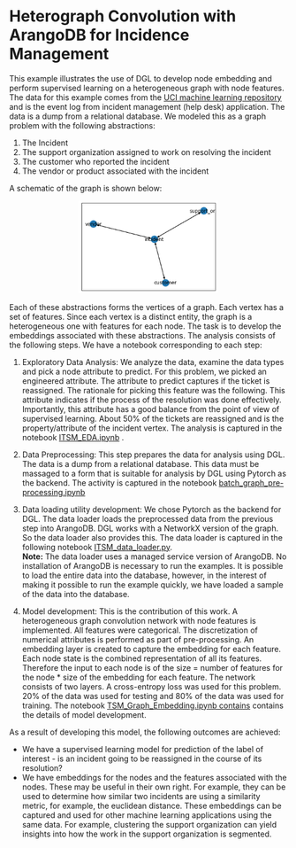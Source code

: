 # Heterograph Convolution with ArangoDB for Incidence Management

This example illustrates the use of DGL to develop node embedding and perform supervised learning on a heterogeneous graph with node features. The data for this example comes from the [UCI machine learning repository](https://archive.ics.uci.edu/ml/datasets/Incident+management+process+enriched+event+log) and is the event log from incident management (help desk) application. The data is
a dump from a relational database. We modeled this as a graph problem with
the following abstractions:

   1. The  Incident
   2. The support organization assigned to work on resolving the incident
   3. The customer who reported the incident
   4. The vendor or product associated with the incident
   

A schematic of the graph is shown below:


<center><img src="graph_schema.png" width=50%></center>

Each of these abstractions forms the vertices of a graph. Each vertex has a
set of features. Since each vertex is a distinct entity, the graph is a
heterogeneous one with features for each node. The task is to develop the
embeddings associated with these abstractions. The analysis consists of the
following steps. We have a notebook corresponding to each step:

   1. Exploratory Data Analysis: We analyze the data, examine the data
   types and pick a node attribute to predict. For this problem, we picked an
   engineered attribute. The attribute to predict captures if the ticket is
   reassigned. The rationale for picking this feature was the following. This
   attribute indicates if the process of the resolution was done effectively.
   Importantly, this attribute has a good balance from the point of view of
   supervised learning. About 50% of the tickets are reassigned and is the
   property/attribute of the incident vertex. The analysis is captured in the notebook [ITSM_EDA.ipynb](
   https://github.com/arangoml/dgl/blob/managed_services_version_with_sampling/tutorials/models/hetro-graph-with-node-features/ITSM_EDA.ipynb)
   .
   2. Data Preprocessing: This step prepares the data for analysis using
   DGL. The data is a dump from a relational database. This data must be
   massaged to a form that is suitable for analysis by DGL using Pytorch as
   the backend. The activity is captured in the notebook [batch_graph_pre-processing.ipynb](
   https://github.com/arangoml/dgl/blob/managed_services_version_with_sampling/tutorials/models/hetro-graph-with-node-features/batch_graph_pre-processing.ipynb)
   3. Data loading utility development: We chose Pytorch as the backend for
   DGL. The data loader loads the preprocessed data from the previous step
   into ArangoDB. DGL works with a NetworkX version of the graph. So the data
   loader also provides this. The data loader is captured in the following
   notebook [ITSM_data_loader.py](
   https://github.com/arangoml/dgl/blob/managed_services_version_with_sampling/tutorials/models/hetro-graph-with-node-features/ITSM_data_loader.py).  
   **Note:** The data loader uses a managed service version of ArangoDB. No installation of ArangoDB is necessary to run the examples. It is possible to load the entire data into the database, however, in the interest of making it possible to run the example quickly, we have loaded a sample of the data into the database.
   
   4. Model development: This is the contribution of this work. A
   heterogeneous graph convolution network with node features is implemented.
   All features were categorical. The discretization of numerical attributes
   is performed as part of pre-processing. An embedding layer is created to
   capture the embedding for each feature. Each node state is the combined
   representation of all its features. Therefore the input to each node is of
   the size = number of features for the node * size of the embedding for each
   feature.  The network consists of two layers. A cross-entropy loss was used
   for this problem.  20% of the data was used for testing and 80% of the data
   was used for training. The notebook [TSM_Graph_Embedding.ipynb
contains](
   https://github.com/arangoml/dgl/blob/managed_services_version_with_sampling/tutorials/models/hetro-graph-with-node-features/ITSM_Graph_Embedding.ipynb)
contains
   the details of model development.

As a result of developing this model, the following outcomes are achieved:

   - We have a supervised learning model for prediction of the label of
   interest  - is an incident going to be reassigned in the course of its
   resolution?
   - We have embeddings for the nodes and the features associated with the
   nodes. These may be useful in their own right. For example, they can be
   used to determine how similar two incidents are using a similarity metric,
   for example, the euclidean distance. These embeddings can be captured and
   used for other machine learning applications using the same data. For
   example, clustering the support organization can yield insights into how
   the work in the support organization is segmented.

 
